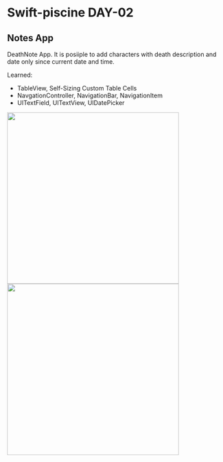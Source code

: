 # Swift-piscine DAY-02

## Notes App
DeathNote App. It is posiiple to add characters with death description and date only since current date and time. 

Learned:
- TableView, Self-Sizing Custom Table Cells
- NavgationController, NavigationBar, NavigationItem
- UITextField, UITextView, UIDatePicker


<img src="https://github.com/LidiaGr/Swift_piscine/blob/main/day02/TableView.png" width="400" /> <img src="https://github.com/LidiaGr/Swift_piscine/blob/main/day02/CreateView.png" width="400" />
